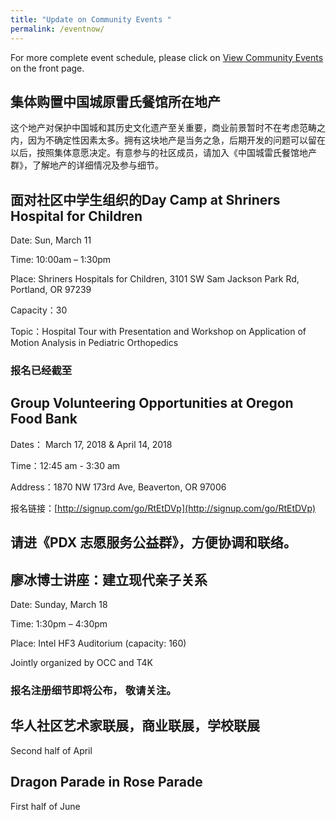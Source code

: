 ```yaml
---
title: "Update on Community Events "
permalink: /eventnow/
---
```


For more complete event schedule, please click on [View Community Events](http://pdxchinese.org/events/) on the front page.

## 集体购置中国城原雷氏餐馆所在地产

这个地产对保护中国城和其历史文化遗产至关重要，商业前景暂时不在考虑范畴之内，因为不确定性因素太多。拥有这块地产是当务之急，后期开发的问题可以留在以后，按照集体意愿决定。有意参与的社区成员，请加入《中国城雷氏餐馆地产群》，了解地产的详细情况及参与细节。

## 面对社区中学生组织的Day Camp at Shriners Hospital for Children

Date: Sun, March 11

Time: 10:00am – 1:30pm

Place: Shriners Hospitals for Children, 3101 SW Sam Jackson Park Rd, Portland, OR 97239

Capacity：30

Topic：Hospital Tour with Presentation and Workshop on Application of Motion Analysis in Pediatric Orthopedics

### 报名已经截至

## Group Volunteering Opportunities at Oregon Food Bank

Dates： March 17, 2018 & April 14, 2018

Time：12:45 am - 3:30 am

Address：1870 NW 173rd Ave, Beaverton, OR 97006

报名链接：[http://signup.com/go/RtEtDVp](http://signup.com/go/RtEtDVp)

## 请进《PDX 志愿服务公益群》，方便协调和联络。


## 廖冰博士讲座：建立现代亲子关系

Date: Sunday, March 18

Time: 1:30pm – 4:30pm

Place: Intel HF3 Auditorium (capacity: 160)

Jointly organized by OCC and T4K

### 报名注册细节即将公布， 敬请关注。

## 华人社区艺术家联展，商业联展，学校联展

Second half of April

## Dragon Parade in Rose Parade

First half of June
